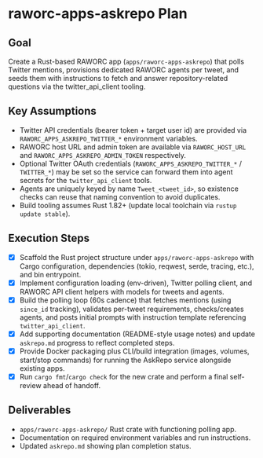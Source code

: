# raworc-apps-askrepo Plan

## Goal
Create a Rust-based RAWORC app (`apps/raworc-apps-askrepo`) that polls Twitter mentions, provisions dedicated RAWORC agents per tweet, and seeds them with instructions to fetch and answer repository-related questions via the twitter_api_client tooling.

## Key Assumptions
- Twitter API credentials (bearer token + target user id) are provided via `RAWORC_APPS_ASKREPO_TWITTER_*` environment variables.
- RAWORC host URL and admin token are available via `RAWORC_HOST_URL` and `RAWORC_APPS_ASKREPO_ADMIN_TOKEN` respectively.
- Optional Twitter OAuth credentials (`RAWORC_APPS_ASKREPO_TWITTER_*` / `TWITTER_*`) may be set so the service can forward them into agent secrets for the `twitter_api_client` tools.
- Agents are uniquely keyed by name `Tweet_<tweet_id>`, so existence checks can reuse that naming convention to avoid duplicates.
- Build tooling assumes Rust 1.82+ (update local toolchain via `rustup update stable`).

## Execution Steps
- [x] Scaffold the Rust project structure under `apps/raworc-apps-askrepo` with Cargo configuration, dependencies (tokio, reqwest, serde, tracing, etc.), and bin entrypoint.
- [x] Implement configuration loading (env-driven), Twitter polling client, and RAWORC API client helpers with models for tweets and agents.
- [x] Build the polling loop (60s cadence) that fetches mentions (using `since_id` tracking), validates per-tweet requirements, checks/creates agents, and posts initial prompts with instruction template referencing `twitter_api_client`.
- [x] Add supporting documentation (README-style usage notes) and update `askrepo.md` progress to reflect completed steps.
- [x] Provide Docker packaging plus CLI/build integration (images, volumes, start/stop commands) for running the AskRepo service alongside existing apps.
- [x] Run `cargo fmt`/`cargo check` for the new crate and perform a final self-review ahead of handoff.

## Deliverables
- `apps/raworc-apps-askrepo/` Rust crate with functioning polling app.
- Documentation on required environment variables and run instructions.
- Updated `askrepo.md` showing plan completion status.
